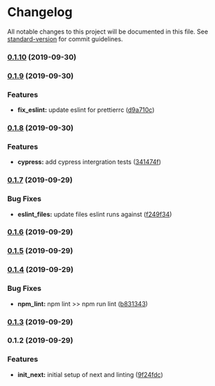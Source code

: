 # Changelog

All notable changes to this project will be documented in this file. See [standard-version](https://github.com/conventional-changelog/standard-version) for commit guidelines.

### [0.1.10](https://github.com/darylwalsh/cypress-ts-jest-eslint-react-amplify/compare/v0.1.9...v0.1.10) (2019-09-30)

### [0.1.9](https://github.com/darylwalsh/cypress-ts-jest-eslint-react-amplify/compare/v0.1.8...v0.1.9) (2019-09-30)


### Features

* **fix_eslint:** update eslint for prettierrc ([d9a710c](https://github.com/darylwalsh/cypress-ts-jest-eslint-react-amplify/commit/d9a710c))

### [0.1.8](https://github.com/darylwalsh/cypress-ts-jest-eslint-react-amplify/compare/v0.1.7...v0.1.8) (2019-09-30)


### Features

* **cypress:** add cypress intergration tests ([341474f](https://github.com/darylwalsh/cypress-ts-jest-eslint-react-amplify/commit/341474f))

### [0.1.7](https://github.com/darylwalsh/cypress-ts-jest-eslint-react-amplify/compare/v0.1.6...v0.1.7) (2019-09-29)


### Bug Fixes

* **eslint_files:** update files eslint runs against ([f249f34](https://github.com/darylwalsh/cypress-ts-jest-eslint-react-amplify/commit/f249f34))

### [0.1.6](https://github.com/darylwalsh/cypress-ts-jest-eslint-react-amplify/compare/v0.1.5...v0.1.6) (2019-09-29)

### [0.1.5](https://github.com/darylwalsh/cypress-ts-jest-eslint-react-amplify/compare/v0.1.4...v0.1.5) (2019-09-29)

### [0.1.4](https://github.com/darylwalsh/cypress-ts-jest-eslint-react-amplify/compare/v0.1.3...v0.1.4) (2019-09-29)


### Bug Fixes

* **npm_lint:** npm lint >> npm run lint ([b831343](https://github.com/darylwalsh/cypress-ts-jest-eslint-react-amplify/commit/b831343))

### [0.1.3](https://github.com/darylwalsh/cypress-ts-jest-eslint-react-amplify/compare/v0.1.2...v0.1.3) (2019-09-29)

### 0.1.2 (2019-09-29)


### Features

* **init_next:** initial setup of next and linting ([9f24fdc](https://github.com/darylwalsh/cypress-ts-jest-eslint-react-amplify/commit/9f24fdc))
